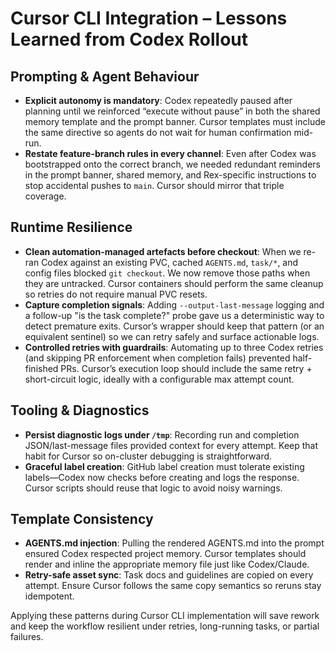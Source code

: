 # Cursor CLI Integration – Lessons Learned from Codex Rollout

## Prompting & Agent Behaviour
- **Explicit autonomy is mandatory**: Codex repeatedly paused after planning until we reinforced “execute without pause” in both the shared memory template and the prompt banner. Cursor templates must include the same directive so agents do not wait for human confirmation mid-run.
- **Restate feature-branch rules in every channel**: Even after Codex was bootstrapped onto the correct branch, we needed redundant reminders in the prompt banner, shared memory, and Rex-specific instructions to stop accidental pushes to `main`. Cursor should mirror that triple coverage.

## Runtime Resilience
- **Clean automation-managed artefacts before checkout**: When we re-ran Codex against an existing PVC, cached `AGENTS.md`, `task/*`, and config files blocked `git checkout`. We now remove those paths when they are untracked. Cursor containers should perform the same cleanup so retries do not require manual PVC resets.
- **Capture completion signals**: Adding `--output-last-message` logging and a follow-up "is the task complete?" probe gave us a deterministic way to detect premature exits. Cursor’s wrapper should keep that pattern (or an equivalent sentinel) so we can retry safely and surface actionable logs.
- **Controlled retries with guardrails**: Automating up to three Codex retries (and skipping PR enforcement when completion fails) prevented half-finished PRs. Cursor’s execution loop should include the same retry + short-circuit logic, ideally with a configurable max attempt count.

## Tooling & Diagnostics
- **Persist diagnostic logs under `/tmp`**: Recording run and completion JSON/last-message files provided context for every attempt. Keep that habit for Cursor so on-cluster debugging is straightforward.
- **Graceful label creation**: GitHub label creation must tolerate existing labels—Codex now checks before creating and logs the response. Cursor scripts should reuse that logic to avoid noisy warnings.

## Template Consistency
- **AGENTS.md injection**: Pulling the rendered AGENTS.md into the prompt ensured Codex respected project memory. Cursor templates should render and inline the appropriate memory file just like Codex/Claude.
- **Retry-safe asset sync**: Task docs and guidelines are copied on every attempt. Ensure Cursor follows the same copy semantics so reruns stay idempotent.

Applying these patterns during Cursor CLI implementation will save rework and keep the workflow resilient under retries, long-running tasks, or partial failures.
